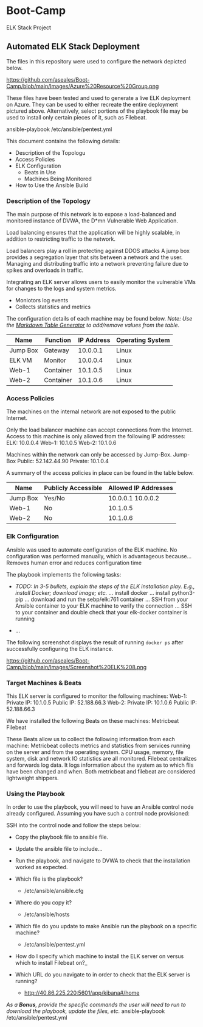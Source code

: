 # Boot-Camp
ELK Stack Project
## Automated ELK Stack Deployment

The files in this repository were used to configure the network depicted below.

https://github.com/aseales/Boot-Camp/blob/main/Images/Azure%20Resource%20Group.png

These files have been tested and used to generate a live ELK deployment on Azure. They can be used to either recreate the entire deployment pictured above. Alternatively, select portions of the playbook file may be used to install only certain pieces of it, such as Filebeat.

ansible-playbook /etc/ansible/pentest.yml

This document contains the following details:
- Description of the Topologu
- Access Policies
- ELK Configuration
  - Beats in Use
  - Machines Being Monitored
- How to Use the Ansible Build


### Description of the Topology

The main purpose of this network is to expose a load-balanced and monitored instance of DVWA, the D*mn Vulnerable Web Application.

Load balancing ensures that the application will be highly scalable, in addition to restricting traffic to the network.

Load balancers play a roll in protecting against DDOS attacks
A jump box provides a segregation layer that sits between a network and the user. Managing and distributing traffic into a network preventing failure due to spikes and overloads in traffic.


Integrating an ELK server allows users to easily monitor the vulnerable VMs for changes to the logs and system metrics.
- Moniotors log events
- Collects statistics and metrics

The configuration details of each machine may be found below.
_Note: Use the [Markdown Table Generator](http://www.tablesgenerator.com/markdown_tables) to add/remove values from the table_.

| Name     | Function | IP Address | Operating System |
|----------|----------|------------|------------------|
| Jump Box | Gateway  | 10.0.0.1   | Linux            |
| ELK VM   | Monitor  | 10.0.0.4   | Linux            |
| Web-1    |Container | 10.1.0.5   | Linux            |
| Web-2    |Container | 10.1.0.6   | Linux            |

### Access Policies

The machines on the internal network are not exposed to the public Internet. 

Only the load balancer machine can accept connections from the Internet. Access to this machine is only allowed from the following IP addresses:
ELK: 10.0.0.4
Web-1: 10.1.0.5
Web-2: 10.1.0.6


Machines within the network can only be accessed by Jump-Box.
Jump-Box
Public: 52.142.44.90
Private: 10.1.0.4

A summary of the access policies in place can be found in the table below.

| Name     | Publicly Accessible | Allowed IP Addresses |
|----------|---------------------|----------------------|
| Jump Box | Yes/No              | 10.0.0.1 10.0.0.2    |
| Web-1    | No                  | 10.1.0.5                     |
| Web-2    | No                  | 10.1.0.6                     |

### Elk Configuration

Ansible was used to automate configuration of the ELK machine. No configuration was performed manually, which is advantageous because...
  Removes human error and reduces configuration time

The playbook implements the following tasks:
- _TODO: In 3-5 bullets, explain the steps of the ELK installation play. E.g., install Docker; download image; etc._
... install docker
... install python3-pip
... download and run the sebp/elk:761 container
... SSH from your Ansible container to your ELK machine to verify the connection
... SSH to your container and double check that your elk-docker container is running

- ...

The following screenshot displays the result of running `docker ps` after successfully configuring the ELK instance.

https://github.com/aseales/Boot-Camp/blob/main/Images/Screenshot%20ELK%208.png

### Target Machines & Beats
This ELK server is configured to monitor the following machines:
  Web-1: Private IP: 10.1.0.5
         Public IP:  52.188.66.3
  Web-2: Private IP: 10.1.0.6
         Public IP:  52.188.66.3

We have installed the following Beats on these machines:
  Metricbeat
  Filebeat

These Beats allow us to collect the following information from each machine:
  Metricbeat collects metrics and statistics from services running on the server and from the operating system. CPU usage, memory, file system, disk and network IO statistics     are all monitored. Filebeat centralizes and forwards log data. It logs information about the system as to which flis have been changed and when. Both metricbeat and filebeat     are considered lightweight shippers.

### Using the Playbook
In order to use the playbook, you will need to have an Ansible control node already configured. Assuming you have such a control node provisioned: 

SSH into the control node and follow the steps below:
- Copy the playbook file to ansible file.
- Update the ansible file to include...
- Run the playbook, and navigate to DVWA to check that the installation worked as expected.

- Which file is the playbook? 
  -   /etc/ansible/ansible.cfg 
- Where do you copy it?
  -   /etc/ansible/hosts
- Which file do you update to make Ansible run the playbook on a specific machine? 
  -   /etc/ansible/pentest.yml
- How do I specify which machine to install the ELK server on versus which to install Filebeat on?_
- Which URL do you navigate to in order to check that the ELK server is running?
  -   http://40.86.225.220:5601/app/kibana#/home

_As a **Bonus**, provide the specific commands the user will need to run to download the playbook, update the files, etc._
    ansible-playbook /etc/ansible/pentest.yml
